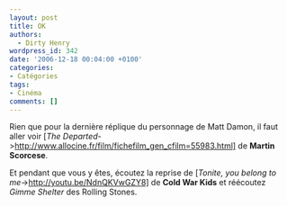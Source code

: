 ```yaml
---
layout: post
title: OK
authors:
  - Dirty Henry
wordpress_id: 342
date: '2006-12-18 00:04:00 +0100'
categories:
- Catégories
tags:
- Cinéma
comments: []
---
```

Rien que pour la dernière réplique du personnage de Matt Damon, il faut aller voir [*The Departed*->http://www.allocine.fr/film/fichefilm_gen_cfilm=55983.html] de __Martin Scorcese__.

Et pendant que vous y êtes, écoutez la reprise de [*Tonite, you belong to me*->http://youtu.be/NdnQKVwGZY8] de __Cold War Kids__ et réécoutez *Gimme Shelter* des Rolling Stones.
